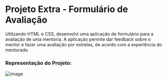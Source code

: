 # Projeto Extra - Formulário de Avaliação

Utilizando HTML e CSS, desenvolvi uma aplicação de formulário para a avaliação de uma mentoria. A aplicação permite dar feedback sobre o mentor e fazer uma avaliação por estrelas, de acordo com a experiência do mentorado.

### Representação do Projeto:

![image](https://github.com/LucasCarsilva/ProjetoExtra-AvaliacaoFormulario/assets/57200163/13bb79ec-1eca-4efb-a691-9bc0ff708e70)
